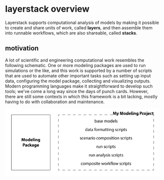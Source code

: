 # layerstack overview

Layerstack supports computational analysis of models by making it possible to 
create and share units of work, called **layers**, and then assemble them into
runnable workflows, which are also shareable, called **stacks**. 

## motivation

A lot of scientific and engineering computational work resembles the following schematic. One or more modeling packages are used to run simulations or the like, and this work is supported by a number of scripts that are used to automate other important tasks such as setting up input data, configuring the model package, collecting and visualizing outputs. Modern programming languages make it straightforward to develop such tools; we've come a long way since the days of punch cards. However, there are still some contexts in which this framework is a bit lacking, mostly having to do with collaboration and maintenance.

![typical analysis workflows](fig/layerstack-suggested-usage----before-layerstack.png "typical analysis workflow")


